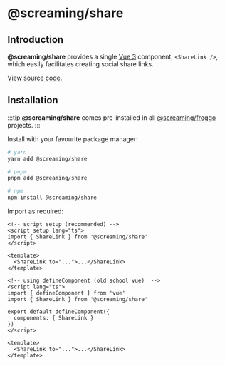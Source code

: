 # @screaming/share

## Introduction

**@screaming/share** provides a single [Vue 3](https://vuejs.org/) component, `<ShareLink />`, which easily facilitates creating social share links.

[View source code.](https://github.com/sf-designdev-packages/share)


## Installation

:::tip
**@screaming/share** comes pre-installed in all [@screaming/froggo](../froggo/index.md) projects.
:::

Install with your favourite package manager:

```sh
# yarn
yarn add @screaming/share

# pnpm
pnpm add @screaming/share

# npm
npm install @screaming/share
```

Import as required:

```vue
<!-- script setup (recommended) -->
<script setup lang="ts">
import { ShareLink } from '@screaming/share'
</script>

<template>
  <ShareLink to="...">...</ShareLink>
</template>
```

```vue
<!-- using defineComponent (old school vue)  -->
<script lang="ts">
import { defineComponent } from 'vue'
import { ShareLink } from '@screaming/share'

export default defineComponent({
  components: { ShareLink }
})
</script>

<template>
  <ShareLink to="...">...</ShareLink>
</template>
```
